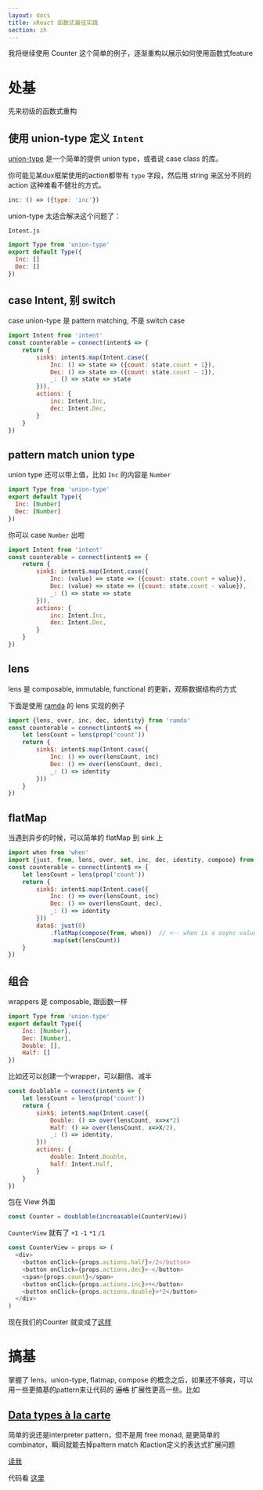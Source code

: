 ```yaml
---
layout: docs
title: xReact 函数式最佳实践
section: zh
---
```


我将继续使用 Counter 这个简单的例子，逐渐重构以展示如何使用函数式feature

处基
====

先来初级的函数式重构

使用 union-type 定义 `Intent`
-----------------------------

[union-type](https://github.com/paldepind/union-type) 是一个简单的提供 union type，或者说 case class 的库。

你可能见某dux框架使用的action都带有 `type` 字段，然后用 string 来区分不同的 action 这种难看不健壮的方式。

``` javascript
inc: () => ({type: 'inc'})
```

union-type 太适合解决这个问题了：

`Intent.js`

``` javascript
import Type from 'union-type'
export default Type({
  Inc: []
  Dec: []
})
```

case Intent, 别 switch
----------------------

case union-type 是 pattern matching, 不是 switch case

``` javascript
import Intent from 'intent'
const counterable = connect(intent$ => {
    return {
        sink$: intent$.map(Intent.case({
            Inc: () => state => ({count: state.count + 1}),
            Dec: () => state => ({count: state.count - 1}),
            _: () => state => state
        })),
        actions: {
            inc: Intent.Inc,
            dec: Intent.Dec,
        }
    }
})
```

pattern match union type
------------------------

union type 还可以带上值，比如 `Inc` 的内容是 `Number`

``` javascript
import Type from 'union-type'
export default Type({
  Inc: [Number]
  Dec: [Number]
})
```

你可以 case `Number` 出啦

``` javascript
import Intent from 'intent'
const counterable = connect(intent$ => {
    return {
        sink$: intent$.map(Intent.case({
            Inc: (value) => state => ({count: state.count + value}),
            Dec: (value) => state => ({count: state.count - value}),
            _: () => state => state
        })),
        actions: {
            inc: Intent.Inc,
            dec: Intent.Dec,
        }
    }
})
```

lens
----

lens 是 composable, immutable, functional 的更新，观察数据结构的方式

下面是使用 [ramda](http://ramdajs.com/) 的 lens 实现的例子

``` javascript
import {lens, over, inc, dec, identity} from 'ramda'
const counterable = connect(intent$ => {
    let lensCount = lens(prop('count'))
    return {
        sink$: intent$.map(Intent.case({
            Inc: () => over(lensCount, inc)
            Dec: () => over(lensCount, dec),
            _: () => identity
        }))
    }
})
```

flatMap
-------

当遇到异步的时候，可以简单的 flatMap 到 sink 上

``` javascript
import when from 'when'
import {just, from, lens, over, set, inc, dec, identity, compose} from 'ramda'
const counterable = connect(intent$ => {
    let lensCount = lens(prop('count'))
    return {
        sink$: intent$.map(Intent.case({
            Inc: () => over(lensCount, inc)
            Dec: () => over(lensCount, dec),
            _: () => identity
        }))
        data$: just(0)
            .flatMap(compose(from, when))  // <-- when is a async value
            .map(set(lensCount))
    }
})
```

组合
----

wrappers 是 composable, 跟函数一样

``` javascript
import Type from 'union-type'
export default Type({
    Inc: [Number],
    Dec: [Number],
    Double: [],
    Half: []
})
```

比如还可以创建一个wrapper，可以翻倍、减半

``` javascript
const doublable = connect(intent$ => {
    let lensCount = lens(prop('count'))
    return {
        sink$: intent$.map(Intent.case({
            Double: () => over(lensCount, x=>x*2)
            Half: () => over(lensCount, x=>X/2),
            _: () => identity,
        }))
        actions: {
            double: Intent.Double,
            half: Intent.Half,
        }
    }
})
```

包在 View 外面

``` javascript
const Counter = doublable(increasable(CounterView))
```

`CounterView` 就有了 `+1` `-1` `*1` `/1`

``` javascript
const CounterView = props => (
  <div>
    <button onClick={props.actions.half}>/2</button>
    <button onClick={props.actions.dec}>-</button>
    <span>{props.count}</span>
    <button onClick={props.actions.inc}>+</button>
    <button onClick={props.actions.double}>*2</button>
  </div>
)
```

现在我们的Counter 就变成了[这样](https://github.com/reactive-react/react-most/blob/master/examples/frp-counter/src/app.jsx)

搞基
====

掌握了 lens，union-type, flatmap, compose 的概念之后，如果还不够爽，可以用一些更搞基的pattern来让代码的 ~~逼格~~ 扩展性更高一些。比如

[Data types à la carte](https://github.com/jcouyang/alacarte)
-------------------------------------------------------------

简单的说还是interpreter pattern，但不是用 free monad, 是更简单的combinator，瞬间就能去掉pattern match 和action定义的表达式扩展问题

[读我](https://github.com/jcouyang/alacarte/wiki/读我)

代码看 [这里](https://github.com/reactive-react/react-most/blob/master/examples/alacarte/src/app.jsx)
